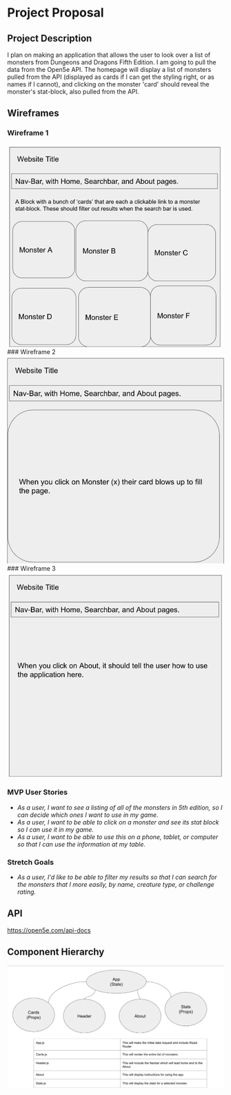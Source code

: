 # Project Proposal

## Project Description

I plan on making an application that allows the user to look over a list of monsters from Dungeons and Dragons Fifth Edition. I am going to pull the data from the Open5e API. The homepage will display a list of monsters pulled from the API (displayed as cards if I can get the styling right, or as names if I cannot), and clicking on the monster 'card' should reveal the monster's stat-block, also pulled from the API.

## Wireframes

### Wireframe 1
<img src="https://github.com/Rancor38/monster/blob/main/proposal/wireframes/Wireframe%201.png?raw=true" alt="Wireframe 1">
### Wireframe 2
<img src="https://github.com/Rancor38/monster/blob/main/proposal/wireframes/Wireframe%202.png?raw=true" alt="Wireframe 2">
### Wireframe 3
<img src="https://github.com/Rancor38/monster/blob/main/proposal/wireframes/Wireframe%203.png?raw=true" alt="Wireframe 3">

### MVP User Stories

- _As a user, I want to see a listing of all of the monsters in 5th edition, so I can decide which ones I want to use in my game._
- _As a user, I want to be able to click on a monster and see its stat block so I can use it in my game._
- _As a user, I want to be able to use this on a phone, tablet, or computer so that I can use the information at my table._

### Stretch Goals
- _As a user, I'd like to be able to filter my results so that I can search for the monsters that I more easily, by name, creature type, or challenge rating._

## API

https://open5e.com/api-docs


## Component Hierarchy

<img src="https://raw.githubusercontent.com/Rancor38/monster/main/proposal/Component%20Hierarchy.png" alt="Component Hierarchy">
